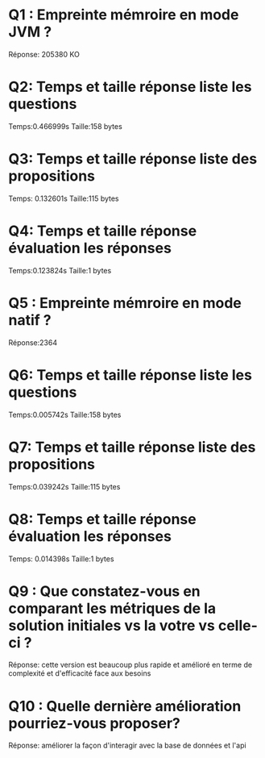 # Q1 : Empreinte mémroire en mode JVM ?
Réponse: 205380 KO

# Q2: Temps et  taille  réponse   liste les questions
Temps:0.466999s
Taille:158 bytes

# Q3: Temps et  taille  réponse  liste des propositions
Temps: 0.132601s
Taille:115 bytes

# Q4: Temps et  taille  réponse  évaluation les réponses
Temps:0.123824s
Taille:1 bytes

# Q5 : Empreinte mémroire en mode natif ?
Réponse:2364

# Q6: Temps et  taille  réponse   liste les questions
Temps:0.005742s
Taille:158 bytes

# Q7: Temps et  taille  réponse  liste des propositions
Temps:0.039242s
Taille:115 bytes

# Q8: Temps et  taille  réponse  évaluation les réponses
Temps: 0.014398s
Taille:1 bytes


# Q9 :  Que constatez-vous en comparant les métriques de la solution  initiales vs la votre vs celle-ci ?
Réponse: cette version est beaucoup plus rapide et amélioré en terme de complexité et d'efficacité face aux besoins 

# Q10 : Quelle dernière amélioration pourriez-vous proposer?
Réponse: améliorer la façon d'interagir avec la base de données et l'api 
